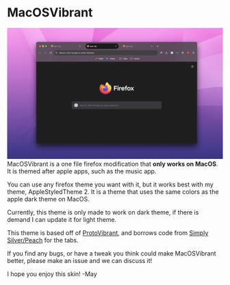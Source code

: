 # MacOSVibrant

![Showcase img](https://raw.githubusercontent.com/Tnings/MacosVibrant/main/Images/Pic.png)
MacOSVibrant is a one file firefox modification that **only works on MacOS**. It is themed after apple apps, such as the music app. <br />

You can use any firefox theme you want with it, but it works best with my theme, AppleStyledTheme 2. It is a theme that uses the same colors as the apple dark theme on MacOS. <br />

Currently, this theme is only made to work on dark theme, if there is demand I can update it for light theme. <br />

This theme is based off of [ProtoVibrant](https://github.com/bpwned/protovibrant), and borrows code from [Simply Silver/Peach](https://github.com/CristianDragos/FirefoxThemes/tree/master/Simplify%20Silver%20Peach) for the tabs. <br />

If you find any bugs, or have a tweak you think could make MacOSVibrant better, please make an issue and we can discuss it! <br />

I hope you enjoy this skin! 
-May
